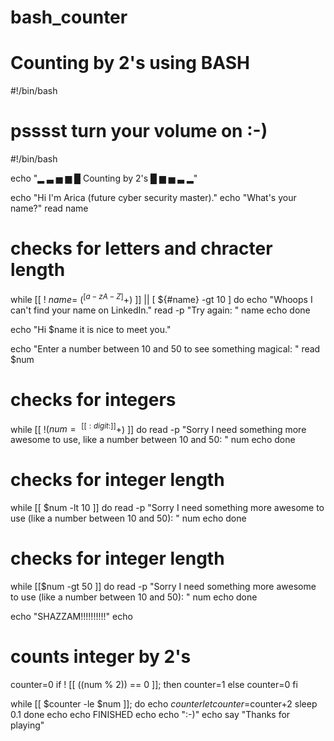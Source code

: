 # bash_counter
# Counting by 2's using BASH
#!/bin/bash
# psssst turn your volume on :-)

#!/bin/bash

echo "▂ ▃ ▅ ▆ █ Counting by 2's █ ▆ ▅ ▃ ▂"

echo "Hi I'm Arica (future cyber security master)."
echo "What's your name?"
read name

# checks for letters and chracter length
while [[ ! $name =~ (^[a-zA-Z]+$) ]] || [ ${#name} -gt 10 ]
    do
        echo "Whoops I can't find your name on LinkedIn."
        read -p "Try again: " name
        echo
done


echo "Hi $name it is nice to meet you."


echo "Enter a number between 10 and 50 to see something magical: "
read $num

# checks for integers
while [[ !($num =~ ^[[:digit:]]+$) ]]
    do
        read -p "Sorry I need something more awesome to use, like a number between 10 and 50: " num
        echo
done

# checks for integer length
while [[ $num -lt 10 ]]
    do
        read -p "Sorry I need something more awesome to use (like a number between 10 and 50): " num
            echo
done

# checks for integer length
while [[$num -gt 50 ]]
do
read -p "Sorry I need something more awesome to use (like a number between 10 and 50): " num
echo
done

echo "SHAZZAM!!!!!!!!!!"
echo

# counts integer by 2's
counter=0
if ! [[ $(($num % 2)) == 0 ]];
    then
        counter=1
    else
        counter=0
fi

while [[ $counter -le $num ]];
    do
        echo $counter
        let counter=$counter+2
        sleep 0.1
done
echo
echo FINISHED
echo
echo ":-)"
echo
say "Thanks for playing"
